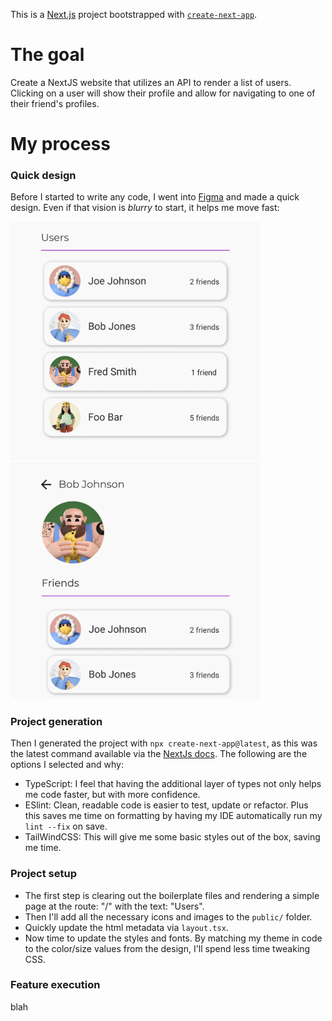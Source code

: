 This is a [Next.js](https://nextjs.org) project bootstrapped with [`create-next-app`](https://nextjs.org/docs/app/api-reference/cli/create-next-app).

# The goal

Create a NextJS website that utilizes an API to render a list of users. Clicking on a user will show their profile and allow for navigating to one of their friend's profiles.

# My process

### Quick design
Before I started to write any code, I went into [Figma](https://www.figma.com/) and made a quick design. Even if that vision is _blurry_ to start, it helps me move fast:

<img src="./docs/user-list.png" width="400px" height="auto" />
<img src="./docs/user-profile.png" width="400px" height="auto" />

### Project generation
Then I generated the project with `npx create-next-app@latest`, as this was the latest command available via the [NextJs docs](https://nextjs.org/docs/app/getting-started/installation). The following are the options I selected and why:
- TypeScript: I feel that having the additional layer of types not only helps me code faster, but with more confidence.
- ESlint: Clean, readable code is easier to test, update or refactor. Plus this saves me time on formatting by having my IDE automatically run my `lint --fix` on save.
- TailWindCSS: This will give me some basic styles out of the box, saving me time.

### Project setup
- The first step is clearing out the boilerplate files and rendering a simple page at the route: "/" with the text: "Users".
- Then I'll add all the necessary icons and images to the `public/` folder.
- Quickly update the html metadata via `layout.tsx`.
- Now time to update the styles and fonts. By matching my theme in code to the color/size values from the design, I'll spend less time tweaking CSS.

### Feature execution
blah

